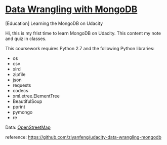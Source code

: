 # [Data Wrangling with MongoDB](https://classroom.udacity.com/courses/ud032)
[Education] Learning the MongoDB on Udacity

Hi, this is my frist time to learn MongoDB on Udacity.
This content my note and quiz in classes.

This coursework requires Python 2.7 and the following Python libraries:
- os
- csv
- xlrd
- zipfile
- json
- requests
- codecs
- xml.etree.ElementTree
- BeautifulSoup
- pprint
- pymongo
- re

Data: [OpenStreetMap](https://www.openstreetmap.org/#map=19/24.98781/121.55171)

reference: https://github.com/ziyanfeng/udacity-data-wrangling-mongodb
